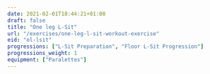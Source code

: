 ```yaml
---
date: 2021-02-01T18:44:21+01:00
draft: false
title: "One leg L-Sit"
url: "/exercises/one-leg-l-sit-workout-exercise"
eid: "ol-lsit"
progressions: ["L-Sit Preparation", "Floor L-Sit Progression"]
progressions_weight: 1
equipment: ["Paralettes"]
---
```

